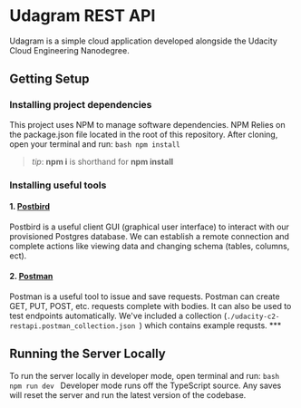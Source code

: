 # Udagram REST API
Udagram is a simple cloud application developed alongside the Udacity Cloud Engineering Nanodegree.
 
## Getting Setup
### Installing project dependencies
This project uses NPM to manage software dependencies. NPM Relies on the package.json file located in the 
root of this repository. After cloning, open your terminal and run: ```bash npm install ```
>_tip_: **npm i** is shorthand for **npm install**
### Installing useful tools
#### 1. [Postbird](https://github.com/paxa/postbird)
Postbird is a useful client GUI (graphical user interface) to interact with our provisioned Postgres 
database. We can establish a remote connection and complete actions like viewing data and changing schema 
(tables, columns, ect).
#### 2. [Postman](https://www.getpostman.com/downloads/)
Postman is a useful tool to issue and save requests. Postman can create GET, PUT, POST, etc. requests 
complete with bodies. It can also be used to test endpoints automatically. We've included a collection 
(`./udacity-c2-restapi.postman_collection.json `) which contains example requsts. ***
## Running the Server Locally
To run the server locally in developer mode, open terminal and run: ```bash npm run dev ``` Developer mode 
runs off the TypeScript source. Any saves will reset the server and run the latest version of the codebase.

